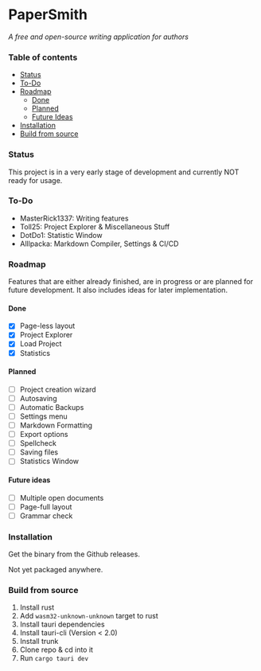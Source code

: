 # PaperSmith

_A free and open-source writing application for authors_

### Table of contents

- [Status](#status)
- [To-Do](#to-do)
- [Roadmap](#roadmap)
  - [Done](#done)
  - [Planned](#planned)
  - [Future Ideas](#future-ideas)
- [Installation](#installation)
- [Build from source](#build-from-source)

### Status

This project is in a very early stage of development and currently NOT ready for usage.

### To-Do

- MasterRick1337: Writing features
- Toll25: Project Explorer & Miscellaneous Stuff
- DotDo1: Statistic Window
- Alllpacka: Markdown Compiler, Settings & CI/CD

### Roadmap

Features that are either already finished, are in progress or are planned for future development. It also includes ideas for later implementation.

#### Done

- [x] Page-less layout
- [x] Project Explorer
- [x] Load Project
- [x] Statistics

#### Planned

- [ ] Project creation wizard
- [ ] Autosaving
- [ ] Automatic Backups
- [ ] Settings menu
- [ ] Markdown Formatting
- [ ] Export options
- [ ] Spellcheck
- [ ] Saving files
- [ ] Statistics Window

#### Future ideas

- [ ] Multiple open documents
- [ ] Page-full layout
- [ ] Grammar check

### Installation

Get the binary from the Github releases.

Not yet packaged anywhere.

### Build from source

1. Install rust
2. Add `wasm32-unknown-unknown` target to rust
3. Install tauri dependencies
4. Install tauri-cli (Version < 2.0)
5. Install trunk
6. Clone repo & cd into it
7. Run `cargo tauri dev`
